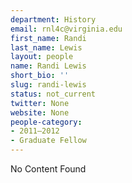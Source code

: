 ```yaml
---
department: History
email: rnl4c@virginia.edu
first_name: Randi
last_name: Lewis
layout: people
name: Randi Lewis
short_bio: ''
slug: randi-lewis
status: not_current
twitter: None
website: None
people-category:
- 2011–2012
- Graduate Fellow
---
```


No Content Found
